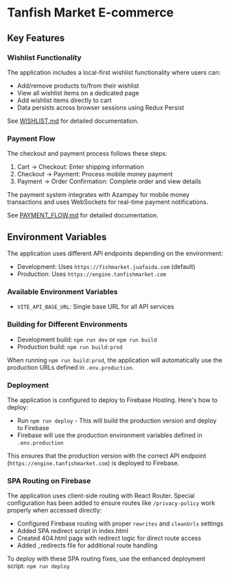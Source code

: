 # Tanfish Market E-commerce

## Key Features

### Wishlist Functionality

The application includes a local-first wishlist functionality where users can:

- Add/remove products to/from their wishlist
- View all wishlist items on a dedicated page
- Add wishlist items directly to cart
- Data persists across browser sessions using Redux Persist

See [WISHLIST.md](./WISHLIST.md) for detailed documentation.

### Payment Flow

The checkout and payment process follows these steps:

1. Cart → Checkout: Enter shipping information
2. Checkout → Payment: Process mobile money payment
3. Payment → Order Confirmation: Complete order and view details

The payment system integrates with Azampay for mobile money transactions and uses WebSockets for real-time payment notifications.

See [PAYMENT_FLOW.md](./PAYMENT_FLOW.md) for detailed documentation.

## Environment Variables

The application uses different API endpoints depending on the environment:

- Development: Uses `https://fishmarket.juafaida.com` (default)
- Production: Uses `https://engine.tanfishmarket.com`

### Available Environment Variables

- `VITE_API_BASE_URL`: Single base URL for all API services

### Building for Different Environments

- Development build: `npm run dev` or `npm run build`
- Production build: `npm run build:prod`

When running `npm run build:prod`, the application will automatically use the production URLs defined in `.env.production`.

### Deployment

The application is configured to deploy to Firebase Hosting. Here's how to deploy:

- Run `npm run deploy` - This will build the production version and deploy to Firebase
- Firebase will use the production environment variables defined in `.env.production`

This ensures that the production version with the correct API endpoint (`https://engine.tanfishmarket.com`) is deployed to Firebase.

### SPA Routing on Firebase

The application uses client-side routing with React Router. Special configuration has been added to ensure routes like `/privacy-policy` work properly when accessed directly:

- Configured Firebase routing with proper `rewrites` and `cleanUrls` settings
- Added SPA redirect script in index.html
- Created 404.html page with redirect logic for direct route access
- Added \_redirects file for additional route handling

To deploy with these SPA routing fixes, use the enhanced deployment script: `npm run deploy`
